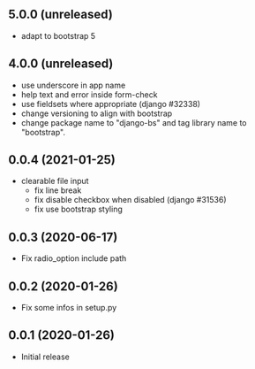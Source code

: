 5.0.0 (unreleased)
------------------

-	adapt to bootstrap 5


4.0.0 (unreleased)
------------------

-	use underscore in app name
-	help text and error inside form-check
-	use fieldsets where appropriate (django #32338)
-	change versioning to align with bootstrap
-	change package name to "django-bs" and tag library name to "bootstrap".


0.0.4 (2021-01-25)
------------------

-	clearable file input
	-	fix line break
	-	fix disable checkbox when disabled (django #31536)
	-	fix use bootstrap styling


0.0.3 (2020-06-17)
------------------

-	Fix radio_option include path


0.0.2 (2020-01-26)
------------------

-	Fix some infos in setup.py


0.0.1 (2020-01-26)
------------------

-	Initial release
